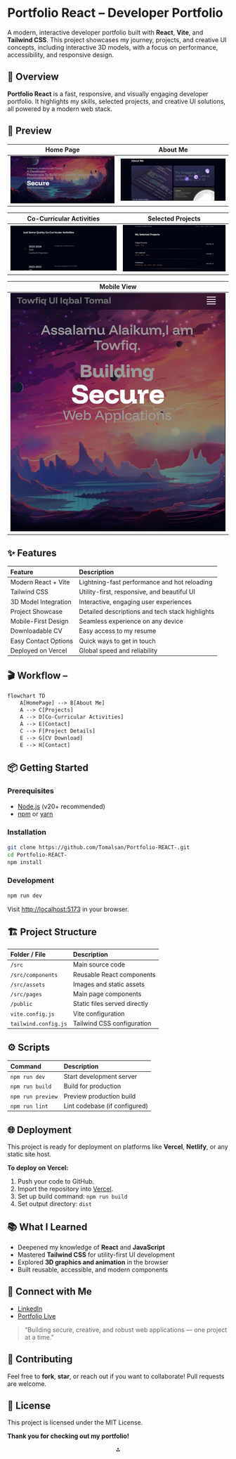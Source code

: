 

# Portfolio React – Developer Portfolio

A modern, interactive developer portfolio built with **React**, **Vite**, and **Tailwind CSS**. This project showcases my journey, projects, and creative UI concepts, including interactive 3D models, with a focus on performance, accessibility, and responsive design.

## 🚀 Overview

**Portfolio React** is a fast, responsive, and visually engaging developer portfolio. It highlights my skills, selected projects, and creative UI solutions, all powered by a modern web stack.

## 📸 Preview

| Home Page | About Me |
|-----------|----------|
| ![Home](https://raw.githubusercontent.com/Tomalsan/Portfolio-REACT-/main/public/assets/Home.jpg) | ![About Me](https://raw.githubusercontent.com/Tomalsan/Portfolio-REACT-/main/public/assets/About%20Me%20.jpg) |

| Co-Curricular Activities | Selected Projects |
|-------------------------|-------------------|
| ![Co-Curricular](https://raw.githubusercontent.com/Tomalsan/Portfolio-REACT-/main/public/assets/Co-Curricular%20Activities.jpg) | ![Selected Projects](https://raw.githubusercontent.com/Tomalsan/Portfolio-REACT-/main/public/assets/Selected%20Projects.jpg) |

| Mobile View |
|-------------|
| ![Mobile View](https://raw.githubusercontent.com/Tomalsan/Portfolio-REACT-/main/public/assets/Mobile%20View.jpg) |

## ✨ Features

| Feature | Description |
| :-- | :-- |
| Modern React + Vite | Lightning-fast performance and hot reloading |
| Tailwind CSS | Utility-first, responsive, and beautiful UI |
| 3D Model Integration | Interactive, engaging user experiences |
| Project Showcase | Detailed descriptions and tech stack highlights |
| Mobile-First Design | Seamless experience on any device |
| Downloadable CV | Easy access to my resume |
| Easy Contact Options | Quick ways to get in touch |
| Deployed on Vercel | Global speed and reliability |

## 🎬 Workflow –



```mermaid
flowchart TD
    A[HomePage] --> B[About Me]
    A --> C[Projects]
    A --> D[Co-Curricular Activities]
    A --> E[Contact]
    C --> F[Project Details]
    E --> G[CV Download]
    E --> H[Contact]
```



## 📦 Getting Started

### Prerequisites

- [Node.js](https://nodejs.org/) (v20+ recommended)
- [npm](https://www.npmjs.com/) or [yarn](https://yarnpkg.com/)


### Installation

```bash
git clone https://github.com/Tomalsan/Portfolio-REACT-.git
cd Portfolio-REACT-
npm install
```


### Development

```bash
npm run dev
```

Visit [http://localhost:5173](http://localhost:5173) in your browser.

## 🏗️ Project Structure

| Folder / File | Description |
| :-- | :-- |
| `/src` | Main source code |
| `/src/components` | Reusable React components |
| `/src/assets` | Images and static assets |
| `/src/pages` | Main page components |
| `/public` | Static files served directly |
| `vite.config.js` | Vite configuration |
| `tailwind.config.js` | Tailwind CSS configuration |

## ⚙️ Scripts

| Command | Description |
| :-- | :-- |
| `npm run dev` | Start development server |
| `npm run build` | Build for production |
| `npm run preview` | Preview production build |
| `npm run lint` | Lint codebase (if configured) |

## 🌐 Deployment

This project is ready for deployment on platforms like **Vercel**, **Netlify**, or any static site host.

**To deploy on Vercel:**

1. Push your code to GitHub.
2. Import the repository into [Vercel](https://vercel.com/).
3. Set up build command: `npm run build`
4. Set output directory: `dist`

## 📚 What I Learned

- Deepened my knowledge of **React** and **JavaScript**
- Mastered **Tailwind CSS** for utility-first UI development
- Explored **3D graphics and animation** in the browser
- Built reusable, accessible, and modern components


## 🤝 Connect with Me

- [LinkedIn](https://www.linkedin.com/in/towfiq-ul-iqbal-tomal-11a875246/)
- [Portfolio Live](https://portfolio-react-iota-eight.vercel.app/)

> “Building secure, creative, and robust web applications — one project at a time.”

## 🙌 Contributing

Feel free to **fork**, **star**, or reach out if you want to collaborate!
Pull requests are welcome.

## 📄 License

This project is licensed under the MIT License.



**Thank you for checking out my portfolio!**

<div style="text-align: center">⁂</div>

[^1]: https://r2cdn.perplexity.ai/pplx-full-logo-primary-dark@2x.png


